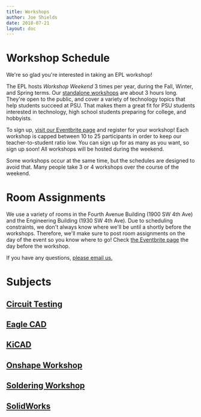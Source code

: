 ```yaml
---
title: Workshops
author: Joe Shields
date: 2018-07-21
layout: doc
---
```


# Workshop Schedule

We're so glad you're interested in taking an EPL workshop! 

The EPL hosts _Workshop Weekend_ 3 times per year, during the Fall, Winter, and Spring terms. 
Our [standalone workshops][Eventbrite] are about 3 hours long. 
They're open to the public, and cover a variety of technology topics that help students succeed at PSU. 
That makes them a great fit for PSU students interested in technology, high school students preparing for college, and hobbyists.

To sign up, [visit our Eventbrite page][Eventbrite] and register for your workshop! 
Each workshop is capped between 10 to 25 participants in order to keep our teacher-to-student ratio low.
You can sign up for as many as you want, so sign up soon! 
All workshops will be hosted during the weekend.

Some workshops occur at the same time, but the schedules are designed to avoid that.
Many people take 3 or 4 workshops over the course of the weekend.

# Room Assignments
We use a variety of rooms in the Fourth Avenue Building (1900 SW 4th Ave) and the Engineering Building (1930 SW 4th Ave). 
Due to scheduling constraints, we don't always know where we'll be until a shortly before the workshops. 
Therefore, we'll make sure to post room assignments on the day of the event so you know where to go! 
Check [the Eventbrite page][Eventbrite] the day before the workshop.

If you have any questions, [please email us.][lidworks]

# Subjects
## [Circuit Testing](Circuit-Testing)
## [Eagle CAD](Eagle-CAD)
## [KiCAD](KiCAD)
## [Onshape Workshop](Onshape-Workshop)
## [Soldering Workshop](Soldering-Workshop)
## [SolidWorks](SolidWorks)

[Eventbrite]: https://www.eventbrite.com/o/portland-state-university-electronics-prototyping-lab-epl-11381470478
[lidworks]: lidworks@pdx.edu
